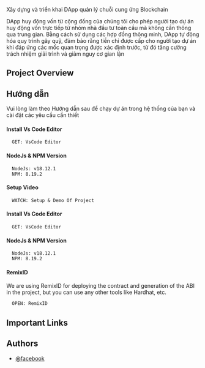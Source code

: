 
Xây dựng và triển khai DApp quản lý chuỗi cung ứng Blockchain

DApp huy động vốn từ cộng đồng của chúng tôi cho phép người tạo dự án huy động vốn trực tiếp từ nhóm nhà đầu tư toàn cầu mà không cần thông qua trung gian. Bằng cách sử dụng các hợp đồng thông minh, DApp tự động hóa quy trình gây quỹ, đảm bảo rằng tiền chỉ được cấp cho người tạo dự án khi đáp ứng các mốc quan trọng được xác định trước, từ đó tăng cường trách nhiệm giải trình và giảm nguy cơ gian lận

## Project Overview


## Hướng dẫn

Vui lòng làm theo Hướng dẫn sau để chạy dự án trong hệ thống của bạn và cài đặt các yêu cầu cần thiết


#### Install Vs Code Editor

```https://code.visualstudio.com/download
  GET: VsCode Editor
```

#### NodeJs & NPM Version

```https://nodejs.org/en/download
  NodeJs: v18.12.1
  NPM: 8.19.2
```


#### Setup Video

```https://code.visualstudio.com/download
  WATCH: Setup & Demo Of Project
```


#### Install Vs Code Editor

```https://code.visualstudio.com/download
  GET: VsCode Editor
```

#### NodeJs & NPM Version

```https://nodejs.org/en/download
  NodeJs: v18.12.1
  NPM: 8.19.2
```




#### RemixID

We are using RemixID for deploying the contract and generation of the ABI in the project, but you can use any other tools like Hardhat, etc.

```https://remix-project.org
  OPEN: RemixID
```



## Important Links



## Authors

- [@facebook](https://www.facebook.com/profile.php?id=100013048007888)


